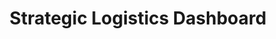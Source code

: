 ---
layout: article
title: Strategic Logistics Dashboard
description: 
  - This template provides a complete overview of the most important key figures in warehouse logistics.Keep an eye on key figures such as delivery reliability, complaint rate, tonnage, or throughput. Due to the simple presentation, complaint reasons can be quickly identified.
lang: en
weight: 2500
isDraft: false
ref: Strategic-Logistics-Board
category:
  - Recommended
  - Logistics
  - Warehouse
  - KPI
image: Strategic-Logistics-Board-en.png
image_thumbnail: Strategic-Logistics-Board-en_thumbnail.png
download: Strategic-Logistics-Board-en.pbmx
overview_description:
overview_benefits:
overview_data_sources:
---